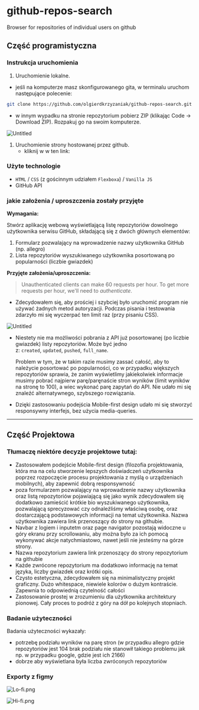 # github-repos-search
Browser for repositories of individual users on github

## Część programistyczna

### Instrukcja uruchomienia

1. Uruchomienie lokalne.
- jeśli na komputerze masz skonfigurowanego gita, w terminalu uruchom następujące polecenie:

```bash
git clone https://github.com/olgierdkrzyzaniak/github-repos-search.git
```

- w innym wypadku na stronie repozytorium pobierz ZIP (klikając Code → Download ZIP). Rozpakuj go na swoim komputerze.

![Untitled](https://s3-us-west-2.amazonaws.com/secure.notion-static.com/f95d075e-7f67-4d7d-b135-9729a65e96c5/Untitled.png)

1. Uruchomienie strony hostowanej przez github.
    - kliknij w w ten link:

### Użyte technologie

- `HTML` / `CSS` (z gościnnym udziałem `Flexboxa`) / `Vanilla JS`
- GitHub API

### jakie założenia / uproszczenia zostały przyjęte

**Wymagania:**

Stwórz aplikację webową wyświetlającą listę repozytoriów dowolnego użytkownika serwisu GitHub, składającą się z dwóch głównych elementów:

1. Formularz pozwalający na wprowadzenie nazwy użytkownika GitHub (np. allegro)
2. Lista repozytoriów wyszukiwanego użytkownika posortowaną po popularności (liczbie gwiazdek)

**Przyjęte założenia/uproszczenia:**

> Unauthenticated clients can make 60 requests per hour. To get more requests per hour, we'll need to *authenticate*.
> 
- Zdecydowałem się, aby prościej i szybciej było uruchomić program nie używać żadnych metod autoryzacji. Podczas pisania i testowania zdarzyło mi się wyczerpać ten limit raz (przy pisaniu CSS).

![Untitled](https://s3-us-west-2.amazonaws.com/secure.notion-static.com/ea8b0e22-dbce-499a-a549-717a7aa430a4/Untitled.png)

- Niestety nie ma możliwości pobrania z API już posortowanej (po liczbie gwiazdek) listy repozytoriów. Może być jedno z: `created`, `updated`, `pushed`, `full_name`.
    
    Problem w tym, że w takim razie musimy zassać całość, aby to należycie posortować po popularności, co w przypadku większych repozytoriów sprawia, że zanim wyświetlimy jakiekolwiek informacje musimy pobrać najpierw parę/paręnaście stron wyników (limit wyników na stronę to 100), a wiec wykonać parę zapytań do API. Nie udało mi się znaleźć alternatywnego, szybszego rozwiązania.
    
- Dzięki zastosowaniu podejścia Mobile-first design udało mi się stworzyć responsywny interfejs, bez użycia media-queries.

---

## Część Projektowa

### Tłumaczę niektóre decyzje projektowe tutaj:

- Zastosowałem podejście Mobile-first design (filozofia projektowania, która ma na celu stworzenie lepszych doświadczeń użytkownika poprzez rozpoczęcie procesu projektowania z myślą o urządzeniach mobilnych), aby zapewnić dobrą responsywność
- poza formularzem pozwalający na wprowadzenie nazwy użytkownika oraz listą repozytoriów pojawiającą się jako wynik zdecydowałem się dodatkowo zamieścić krótkie bio wyszukiwanego użytkownika, pozwalającą sprecyzować czy odnaleźliśmy właściwą osobę, oraz dostarczającą podstawowych informacji na temat użytkownika. Nazwa użytkownika zawiera link przenoszący do strony na githubie.
- Navbar z logiem i inputetm oraz page navigator pozostają widoczne u góry ekranu przy scrollowaniu, aby można było za ich pomocą wykonywać akcje natychmiastowo, nawet jeśli nie jesteśmy na górze strony.
- Nazwa repozytorium zawiera link przenoszący do strony repozytorium na githubie
- Każde zwrócone repozytorium ma dodatkowo informację na temat języka, liczby gwiazdek oraz krótki opis.
- Czysto estetyczna, zdecydowałem się na minimalistyczny projekt graficzny. Dużo whitespace, niewiele kolorów o dużym kontraście. Zapewnia to odpowiednią czytelność całości
- Zastosowanie prostej w zrozumieniu dla użytkownika architektury pionowej. Cały proces to podróż z góry na dół po kolejnych stopniach.

### Badanie użyteczności

Badania użyteczności wykazały:

- potrzebę podziału wyników na parę stron (w przypadku allegro gdzie repozytoriów jest 104 brak podziału nie stanowił takiego problemu jak np. w przypadku google, gdzie jest ich 2166)
- dobrze aby wyświetlana była liczba zwróconych repozytoriów

### Exporty z figmy

![Lo-fi.png](https://s3-us-west-2.amazonaws.com/secure.notion-static.com/6226a77b-e1d9-4540-b960-99233fad276a/Lo-fi.png)

![Hi-fi.png](https://s3-us-west-2.amazonaws.com/secure.notion-static.com/a92fd9c0-3317-41d8-aaf6-d43d2e07a454/Hi-fi.png)
